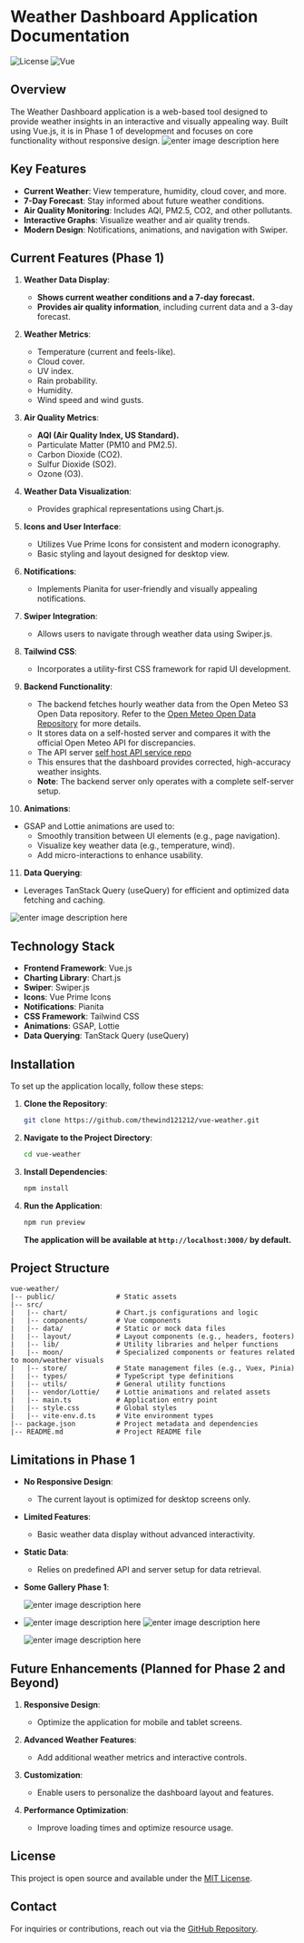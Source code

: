 
# Weather Dashboard Application Documentation

![License](https://img.shields.io/badge/license-MIT-green)
![Vue](https://img.shields.io/badge/vue-3.x-brightgreen)

## Overview

The Weather Dashboard application is a web-based tool designed to provide weather insights in an interactive and visually appealing way. Built using Vue.js, it is in Phase 1 of development and focuses on core functionality without responsive design.
![enter image description here](https://admin.wliafdew.dev/api/media/file/2025-01-14%2020.14.42.gif)
## Key Features

- **Current Weather**: View temperature, humidity, cloud cover, and more.
- **7-Day Forecast**: Stay informed about future weather conditions.
- **Air Quality Monitoring**: Includes AQI, PM2.5, CO2, and other pollutants.
- **Interactive Graphs**: Visualize weather and air quality trends.
- **Modern Design**: Notifications, animations, and navigation with Swiper.

## Current Features (Phase 1)

1. **Weather Data Display**:

   - **Shows current weather conditions and a 7-day forecast.**
   - **Provides air quality information**, including current data and a 3-day forecast.

2. **Weather Metrics**:

   - Temperature (current and feels-like).
   - Cloud cover.
   - UV index.
   - Rain probability.
   - Humidity.
   - Wind speed and wind gusts.

3. **Air Quality Metrics**:

   - **AQI (Air Quality Index, US Standard).**
   - Particulate Matter (PM10 and PM2.5).
   - Carbon Dioxide (CO2).
   - Sulfur Dioxide (SO2).
   - Ozone (O3).

4. **Weather Data Visualization**:

   - Provides graphical representations using Chart.js.

5. **Icons and User Interface**:

   - Utilizes Vue Prime Icons for consistent and modern iconography.
   - Basic styling and layout designed for desktop view.

6. **Notifications**:

   - Implements Pianita for user-friendly and visually appealing notifications.

7. **Swiper Integration**:

   - Allows users to navigate through weather data using Swiper.js.

8. **Tailwind CSS**:

   - Incorporates a utility-first CSS framework for rapid UI development.

9. **Backend Functionality**:

   - The backend fetches hourly weather data from the Open Meteo S3 Open Data repository. Refer to the [Open Meteo Open Data Repository](https://github.com/open-meteo/open-data) for more details.
   - It stores data on a self-hosted server and compares it with the official Open Meteo API for discrepancies.
   - The API server [self host API service repo](https://github.com/thewind121212/weather_api_services)
   - This ensures that the dashboard provides corrected, high-accuracy weather insights.
   - **Note**: The backend server only operates with a complete self-server setup.

10. **Animations**:

   - GSAP and Lottie animations are used to:
     - Smoothly transition between UI elements (e.g., page navigation).
     - Visualize key weather data (e.g., temperature, wind).
     - Add micro-interactions to enhance usability.


11. **Data Querying**:

   - Leverages TanStack Query (useQuery) for efficient and optimized data fetching and caching.

![enter image description here](https://admin.wliafdew.dev/api/media/file/2025-01-14%2020.37.35-2.gif)

## Technology Stack

- **Frontend Framework**: Vue.js
- **Charting Library**: Chart.js
- **Swiper**: Swiper.js
- **Icons**: Vue Prime Icons
- **Notifications**: Pianita
- **CSS Framework**: Tailwind CSS
- **Animations**: GSAP, Lottie
- **Data Querying**: TanStack Query (useQuery)

## Installation

To set up the application locally, follow these steps:

1. **Clone the Repository**:

   ```bash
   git clone https://github.com/thewind121212/vue-weather.git
   ```

2. **Navigate to the Project Directory**:

   ```bash
   cd vue-weather
   ```

3. **Install Dependencies**:

   ```bash
   npm install
   ```

4. **Run the Application**:

   ```bash
   npm run preview
   ```

   **The application will be available at ****`http://localhost:3000/`**** by default.**

## Project Structure

```
vue-weather/
|-- public/               # Static assets
|-- src/
|   |-- chart/            # Chart.js configurations and logic
|   |-- components/       # Vue components
|   |-- data/             # Static or mock data files
|   |-- layout/           # Layout components (e.g., headers, footers)
|   |-- lib/              # Utility libraries and helper functions
|   |-- moon/             # Specialized components or features related to moon/weather visuals
|   |-- store/            # State management files (e.g., Vuex, Pinia)
|   |-- types/            # TypeScript type definitions
|   |-- utils/            # General utility functions
|   |-- vendor/Lottie/    # Lottie animations and related assets
|   |-- main.ts           # Application entry point
|   |-- style.css         # Global styles
|   |-- vite-env.d.ts     # Vite environment types
|-- package.json          # Project metadata and dependencies
|-- README.md             # Project README file
```

## Limitations in Phase 1

- **No Responsive Design**:

  - The current layout is optimized for desktop screens only.

- **Limited Features**:

  - Basic weather data display without advanced interactivity.

- **Static Data**:

  - Relies on predefined API and server setup for data retrieval.
  
- **Some Gallery Phase 1**:

   ![enter image description here](https://admin.wliafdew.dev/api/media/file/Screenshot%202025-01-14%20at%2020.52.51.png)
- ![enter image description here](https://admin.wliafdew.dev/api/media/file/Screenshot%202025-01-14%20at%2020.51.45.png)
![enter image description here](https://admin.wliafdew.dev/api/media/file/Screenshot%202025-01-14%20at%2020.52.07.png)

  ![enter image description here](https://admin.wliafdew.dev/api/media/file/Screenshot%202025-01-14%20at%2020.52.25.png)
## Future Enhancements (Planned for Phase 2 and Beyond)

1. **Responsive Design**:

   - Optimize the application for mobile and tablet screens.

2. **Advanced Weather Features**:

   - Add additional weather metrics and interactive controls.

3. **Customization**:

   - Enable users to personalize the dashboard layout and features.

4. **Performance Optimization**:

   - Improve loading times and optimize resource usage.

## License

This project is open source and available under the [MIT License](https://opensource.org/licenses/MIT).

## Contact

For inquiries or contributions, reach out via the [GitHub Repository](https://github.com/thewind121212/vue-weather).

